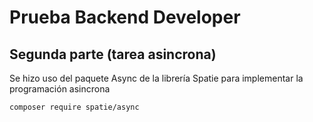 # Prueba Backend Developer

## Segunda parte (tarea asincrona)

Se hizo uso del paquete Async de la librería Spatie para implementar la programación asincrona

`composer require spatie/async`
